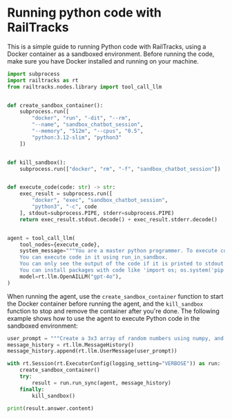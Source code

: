 # Running python code with RailTracks
This is a simple guide to running Python code with RailTracks, using a Docker container as a sandboxed environment.
Before running the code, make sure you have Docker installed and running on your machine.

```python
import subprocess
import railtracks as rt
from railtracks.nodes.library import tool_call_llm


def create_sandbox_container():
    subprocess.run([
        "docker", "run", "-dit", "--rm",
        "--name", "sandbox_chatbot_session",
        "--memory", "512m", "--cpus", "0.5",
        "python:3.12-slim", "python3"
    ])


def kill_sandbox():
    subprocess.run(["docker", "rm", "-f", "sandbox_chatbot_session"])


def execute_code(code: str) -> str:
    exec_result = subprocess.run([
        "docker", "exec", "sandbox_chatbot_session",
        "python3", "-c", code
    ], stdout=subprocess.PIPE, stderr=subprocess.PIPE)
    return exec_result.stdout.decode() + exec_result.stderr.decode()


agent = tool_call_llm(
    tool_nodes={execute_code},
    system_message="""You are a master python programmer. To execute code, you have access to a sandboxed Python environment.
    You can execute code in it using run_in_sandbox.
    You can only see the output of the code if it is printed to stdout or stderr, so anything you want to see must be printed.
    You can install packages with code like 'import os; os.system('pip install numpy')'""",
    model=rt.llm.OpenAILLM("gpt-4o"),
)
```

When running the agent, use the `create_sandbox_container` function to start the Docker container before running the agent, and the `kill_sandbox` function to stop and remove the container after you're done.
The following example shows how to use the agent to execute Python code in the sandboxed environment:

```python
user_prompt = """Create a 3x3 array of random numbers using numpy, and print the array and its mean"""
message_history = rt.llm.MessageHistory()
message_history.append(rt.llm.UserMessage(user_prompt))

with rt.Session(rt.ExecutorConfig(logging_setting="VERBOSE")) as run:
    create_sandbox_container()
    try:
        result = run.run_sync(agent, message_history)
    finally:
        kill_sandbox()

print(result.answer.content)
```
